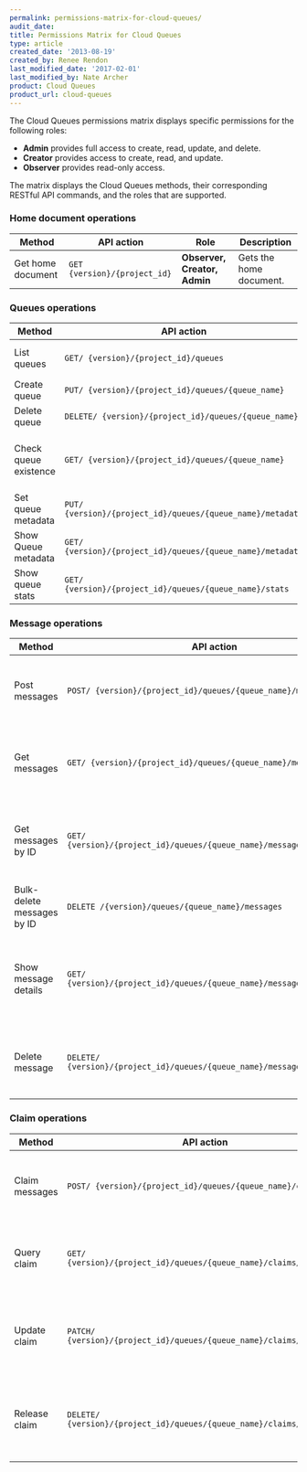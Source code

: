 ```yaml
---
permalink: permissions-matrix-for-cloud-queues/
audit_date:
title: Permissions Matrix for Cloud Queues
type: article
created_date: '2013-08-19'
created_by: Renee Rendon
last_modified_date: '2017-02-01'
last_modified_by: Nate Archer
product: Cloud Queues
product_url: cloud-queues
---
```


The Cloud Queues permissions matrix displays specific permissions for the
following roles:

- **Admin** provides full access to create, read, update, and delete.
- **Creator** provides access to create, read, and update.
- **Observer** provides read-only access.

The matrix displays the Cloud Queues methods, their corresponding RESTful API commands, and the roles that are supported.

### Home document operations

Method | API action | Role | Description
--- | --- | --- | ---
Get home document |	`GET {version}/{project_id}` |	**Observer, Creator, Admin** | Gets the home document.

### Queues operations

Method | API action | Role | Description
--- | --- | --- | ---
List queues	| `GET/ {version}/{project_id}/queues` | **Observer, Creator, Admin**	| Lists queues.
Create queue | `PUT/ {version}/{project_id}/queues/{queue_name}` | **Admin**	| Creates a queue.
Delete queue | `DELETE/ {version}/{project_id}/queues/{queue_name}` | **Admin** | Deletes the queue.
Check queue existence |	`GET/ {version}/{project_id}/queues/{queue_name}` |**Observer, Creator, Admin**	| Verifies whether the specified queue exists.
Set queue metadata | `PUT/ {version}/{project_id}/queues/{queue_name}/metadata` | **Creator, Admin** | Sets queue metadata.
Show Queue metadata | `GET/ {version}/{project_id}/queues/{queue_name}/metadata` | **Observer, Creator, Admin** |	Returns queue metadata.
Show queue stats | `GET/ {version}/{project_id}/queues/{queue_name}/stats` | **Observer, Creator, Admin** | Returns queue statistics.

### Message operations

Method | API action | Role | Description
--- | --- | --- | ---
Post messages | `POST/ {version}/{project_id}/queues/{queue_name}/messages` | **Creator, Admin** | Posts the message or messages for the specified queue.
Get messages | `GET/ {version}/{project_id}/queues/{queue_name}/messages` | **Creator, Admin** | Gets the message or messages in the specified queue.
Get messages by ID | `GET/ {version}/{project_id}/queues/{queue_name}/messages/{messageId}` | **Observer, Creator, Admin** | Gets the specified set of messages from the specified queue.
Bulk-delete messages by ID | `DELETE /{version}/queues/{queue_name}/messages` | **Creator, Admin** | Bulk-deletes for messages.
Show message details | `GET/ {version}/{project_id}/queues/{queue_name}/messages/{messageId}` | **Observer, Creator, Admin** | Shows details for the specified message from the specified queue.
Delete message | `DELETE/ {version}/{project_id}/queues/{queue_name}/messages/{messageId}` | **Admin**	| Deletes the specified message from the specified queue.


### Claim operations

Method | API action | Role | Description
--- | --- | --- | ---
Claim messages | `POST/ {version}/{project_id}/queues/{queue_name}/claim` | **Creator, Admin** | Claims a set of messages from the specified queue.
Query claim	| `GET/ {version}/{project_id}/queues/{queue_name}/claims/{claimId}` | **Observer, Creator, Admin** |	Queries the specified claim for the specified queue.
Update claim | `PATCH/ {version}/{project_id}/queues/{queue_name}/claims/{claimId}` | **Creator, Admin** | Updates the specified claim for the specified queue.
Release claim | `DELETE/ {version}/{project_id}/queues/{queue_name}/claims/{claimId}` | **Creator, Admin** | Releases the specified claim for the specified queue.
